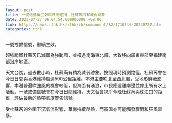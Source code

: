 ```yaml
---
layout: post
title: 一號信號續生效料日間維持　杜蘇芮稍有減弱跡象
date: 2023-07-27 06:04:54.000000000 +08:00
link: https://news.rthk.hk/rthk/ch/component/k2/1710746-20230727.htm
categories: rthk
---
```


一號戒備信號，繼續生效。

超強颱風杜蘇芮已減弱為強颱風，並橫過南海東北部，大致移向廣東東部至福建南部沿岸地區。

天文台說，過去數小時，杜蘇芮有稍為減弱跡象。按照現時預測路徑，杜蘇芮會在今日日間與香港維持超過500公里距離。本港主要吹北至西北風，受地形屏蔽影響，本港普遍吹強風的機會較低，但海面有湧浪，市民應遠離岸邊並停止所有水上活動。一號戒備信號會在今日日間維持，天文台會視乎今晚杜蘇芮與珠江口的距離，評估最新的熱帶氣旋警告信號。

受杜蘇芮的外圍下沉氣流影響，華南持續酷熱，而高溫亦可能觸發驟雨和狂風雷暴。
